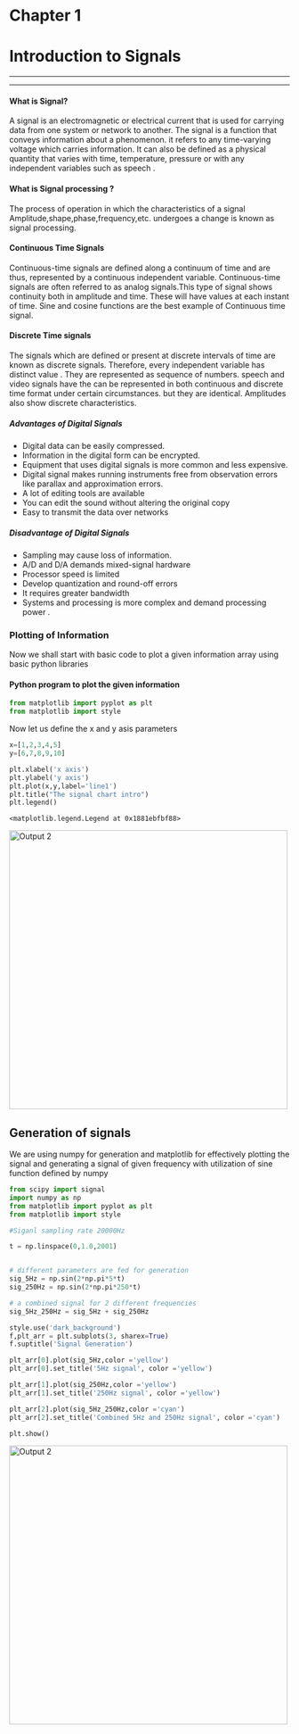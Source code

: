 
# Chapter 1
# Introduction to Signals  

<hr>
<hr>

####  What is Signal?
A signal is an electromagnetic or electrical current that is used for carrying data from one system or network to another. The signal is a function that conveys information about a phenomenon. it refers to any time-varying voltage  which carries information. It can also be defined as a physical quantity that varies with time, temperature, pressure or with any independent variables such as speech .

####  What is Signal processing ?
The process of operation in which the characteristics of a signal Amplitude,shape,phase,frequency,etc. undergoes a change is known as signal processing. 

#### Continuous Time Signals
Continuous-time signals are defined along a continuum of time and are thus, represented by a continuous independent variable. Continuous-time signals are often referred to as analog signals.This type of signal shows continuity both in amplitude and time. These will have values at each instant of time. Sine and cosine functions are the best example of Continuous time signal.

#### Discrete Time signals
The signals which are defined or present at discrete intervals of time are known as discrete signals. Therefore, every independent variable has distinct value  . They are represented as sequence of numbers.  speech and video signals have the can be  represented in both continuous and discrete time format under certain circumstances.  but  they are identical. Amplitudes also show discrete characteristics. 


##### Advantages of Digital Signals

- Digital data can be easily compressed.
- Information in the digital form can be encrypted.
- Equipment that uses digital signals is more common and less expensive.
- Digital signal makes running instruments free from observation errors like parallax and approximation errors.
- A lot of editing tools are available
- You can edit the sound without altering the original copy
- Easy to transmit the data over networks 


##### Disadvantage of Digital Signals
- Sampling may cause loss of information.
- A/D and D/A demands mixed-signal hardware
- Processor speed is limited
- Develop quantization and round-off errors
- It requires greater bandwidth
- Systems and processing is more complex and demand processing power .

### Plotting of Information

Now we shall start with basic code to plot a given information array using basic python libraries 

#### Python program to plot the given information 


```python
from matplotlib import pyplot as plt
from matplotlib import style
```

Now let us define the x and y asis parameters


```python
x=[1,2,3,4,5]
y=[6,7,8,9,10]
```


```python
plt.xlabel('x axis')
plt.ylabel('y axis')
plt.plot(x,y,label='line1')
plt.title("The signal chart intro")
plt.legend()
```




    <matplotlib.legend.Legend at 0x1881ebfbf88>



 <img src="\images_01\output_5_1.png" alt="Output 2" width="500"> 


## Generation of signals 

We are using  numpy for generation and matplotlib for effectively plotting the signal and generating a signal of given frequency with utilization of sine function defined by numpy


```python
from scipy import signal
import numpy as np
from matplotlib import pyplot as plt
from matplotlib import style

#Siganl sampling rate 20000Hz

t = np.linspace(0,1.0,2001)


# different parameters are fed for generation
sig_5Hz = np.sin(2*np.pi*5*t)
sig_250Hz = np.sin(2*np.pi*250*t)

# a combined signal for 2 different frequencies 
sig_5Hz_250Hz = sig_5Hz + sig_250Hz

style.use('dark_background')
f,plt_arr = plt.subplots(3, sharex=True)
f.suptitle('Signal Generation')

plt_arr[0].plot(sig_5Hz,color ='yellow')
plt_arr[0].set_title('5Hz signal', color ='yellow')

plt_arr[1].plot(sig_250Hz,color ='yellow')
plt_arr[1].set_title('250Hz signal', color ='yellow')

plt_arr[2].plot(sig_5Hz_250Hz,color ='cyan')
plt_arr[2].set_title('Combined 5Hz and 250Hz signal', color ='cyan')

plt.show()

```

 <img src="\images_01\output_7_0.png" alt="Output 2" width="500"> 


